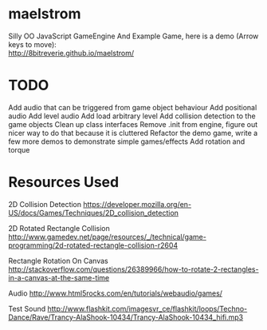 maelstrom
=========

Silly OO JavaScript GameEngine And Example Game, here is a demo (Arrow keys to move):   
http://8bitreverie.github.io/maelstrom/

TODO
=========
Add audio that can be triggered from game object behaviour
Add positional audio
Add level audio
Add load arbitrary level
Add collision detection to the game objects
Clean up class interfaces
Remove .init from engine, figure out nicer way to do that because it is cluttered
Refactor the demo game, write a few more demos to demonstrate simple games/effects
Add rotation and torque

Resources Used
=========
2D Collision Detection
https://developer.mozilla.org/en-US/docs/Games/Techniques/2D_collision_detection

2D Rotated Rectangle Collision
http://www.gamedev.net/page/resources/_/technical/game-programming/2d-rotated-rectangle-collision-r2604

Rectangle Rotation On Canvas
http://stackoverflow.com/questions/26389966/how-to-rotate-2-rectangles-in-a-canvas-at-the-same-time

Audio
http://www.html5rocks.com/en/tutorials/webaudio/games/

Test Sound
http://www.flashkit.com/imagesvr_ce/flashkit/loops/Techno-Dance/Rave/Trancy-AlaShook-10434/Trancy-AlaShook-10434_hifi.mp3
